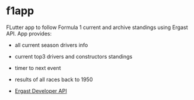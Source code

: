 # f1app

FLutter app to follow Formula 1 current and archive standings using Ergast API.
App provides:
- all current season drivers info
- current top3 drivers and constructors standings
- timer to next event
- results of all races back to 1950

- [Ergast Developer API](https://ergast.com/mrd/)
